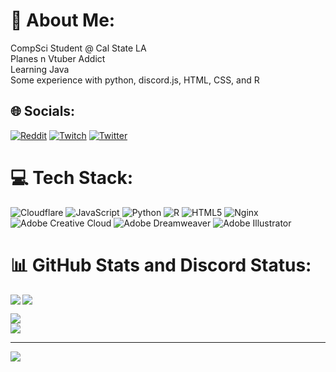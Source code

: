 # 💫 About Me:
CompSci Student @ Cal State LA<br>Planes n Vtuber Addict<br>Learning Java<br>Some experience with python, discord.js, HTML, CSS, and R


## 🌐 Socials:
[![Reddit](https://img.shields.io/badge/Reddit-%23FF4500.svg?logo=Reddit&logoColor=white)](https://reddit.com/user/u/gamer1912) [![Twitch](https://img.shields.io/badge/Twitch-%239146FF.svg?logo=Twitch&logoColor=white)](https://twitch.tv/sys_32_) [![Twitter](https://img.shields.io/badge/Twitter-%231DA1F2.svg?logo=Twitter&logoColor=white)](https://twitter.com/@system32vt) 

# 💻 Tech Stack:
![Cloudflare](https://img.shields.io/badge/Cloudflare-F38020?style=for-the-badge&logo=Cloudflare&logoColor=white) ![JavaScript](https://img.shields.io/badge/javascript-%23323330.svg?style=for-the-badge&logo=javascript&logoColor=%23F7DF1E) ![Python](https://img.shields.io/badge/python-3670A0?style=for-the-badge&logo=python&logoColor=ffdd54) ![R](https://img.shields.io/badge/r-%23276DC3.svg?style=for-the-badge&logo=r&logoColor=white) ![HTML5](https://img.shields.io/badge/html5-%23E34F26.svg?style=for-the-badge&logo=html5&logoColor=white) ![Nginx](https://img.shields.io/badge/nginx-%23009639.svg?style=for-the-badge&logo=nginx&logoColor=white) ![Adobe Creative Cloud](https://img.shields.io/badge/Adobe%20Creative%20Cloud-DA1F26.svg?style=for-the-badge&logo=Adobe%20Creative%20Cloud&logoColor=white) ![Adobe Dreamweaver](https://img.shields.io/badge/Adobe%20Dreamweaver-FF61F6.svg?style=for-the-badge&logo=Adobe%20Dreamweaver&logoColor=white) ![Adobe Illustrator](https://img.shields.io/badge/adobe%20illustrator-%23FF9A00.svg?style=for-the-badge&logo=adobe%20illustrator&logoColor=white)
# 📊 GitHub Stats and Discord Status:
<a href="https://discord.com/users/206876754860572674"><img align="left" src="https://lanyard.kyrie25.me/api/206876754860572674"/></a>
![](https://github-readme-stats.vercel.app/api?username=sys-32dev&theme=dark&hide_border=false&include_all_commits=true&count_private=true)

![](https://github-readme-streak-stats.herokuapp.com/?user=sys-32dev&theme=dark&hide_border=false)<br/>
![](https://github-readme-stats.vercel.app/api/top-langs/?username=sys-32dev&theme=dark&hide_border=false&include_all_commits=true&count_private=true&layout=compact)

---
[![](https://visitcount.itsvg.in/api?id=sys-32dev&icon=0&color=0)](https://visitcount.itsvg.in)

<!-- Proudly created with GPRM ( https://gprm.itsvg.in ) -->

